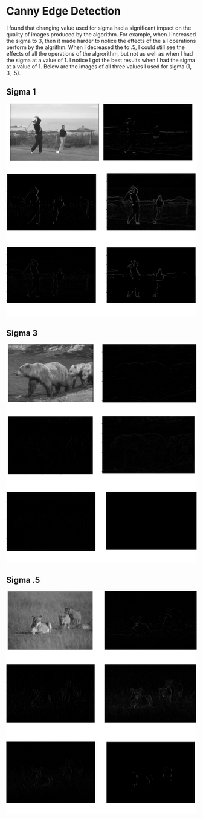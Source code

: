 # Canny Edge Detection

I found that changing value used for sigma had a significant impact on the quality of images produced by the algorithm. For example, when I increased the sigma to 3, then it made harder to notice the effects of the all operations perform by the algrithm. When I decreased the to .5, I could still see the effects of all the operations of the algrorithm, but not as well as when I had the sigma at a value of 1. I notice I got the best results when I had the sigma at a value of 1. Below are the images of all three values I used for sigma (1, 3, .5).

## Sigma 1

![Golfer](./data/images/sigma_1.png "Sigma 1")

## Sigma 3

![Bear](./data/images/sigma_3.png "Sigma 3")

## Sigma .5

![Lions](./data/images/sigma_.5.png "Sigma .5")
